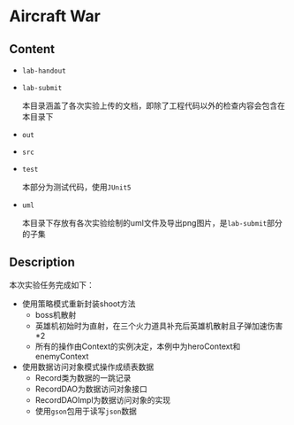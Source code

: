 # Aircraft War

## Content

- `lab-handout`

- `lab-submit`

  本目录涵盖了各次实验上传的文档，即除了工程代码以外的检查内容会包含在本目录下

- `out`

- `src`

- `test`

  本部分为测试代码，使用`JUnit5`

- `uml`

  本目录下存放有各次实验绘制的uml文件及导出png图片，是`lab-submit`部分的子集

## Description

本次实验任务完成如下：

* 使用策略模式重新封装shoot方法
  * boss机散射
  * 英雄机初始时为直射，在三个火力道具补充后英雄机散射且子弹加速伤害*2
  * 所有的操作由Context的实例决定，本例中为heroContext和enemyContext
* 使用数据访问对象模式操作成绩表数据
  * Record类为数据的一跳记录
  * RecordDAO为数据访问对象接口
  * RecordDAOImpl为数据访问对象的实现
  * 使用`gson`包用于读写`json`数据


